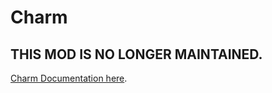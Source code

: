 # Charm

## THIS MOD IS NO LONGER MAINTAINED.

[Charm Documentation here](https://svenhjol.github.io/Charm/).
